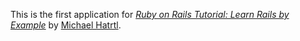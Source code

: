 This is the first application for [*Ruby on Rails Tutorial: Learn Rails by Example*](http://railstutorial.org/) by [Michael Hatrtl](http://michaelhartl.com/).
